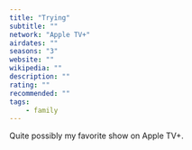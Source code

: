 ```yaml
---
title: "Trying"
subtitle: ""
network: "Apple TV+"
airdates: ""
seasons: "3"
website: ""
wikipedia: ""
description: ""
rating: ""
recommended: ""
tags:
    - family
---
```


Quite possibly my favorite show on Apple TV+.